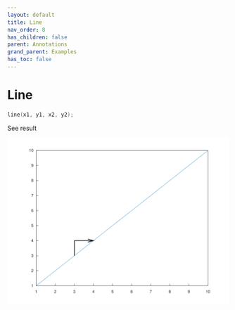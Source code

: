 ```yaml
---
layout: default
title: Line
nav_order: 8
has_children: false
parent: Annotations
grand_parent: Examples
has_toc: false
---
```

# Line

```cpp
line(x1, y1, x2, y2);
```


See result

[![example_line_1](line/line_1.svg)](https://github.com/alandefreitas/matplotplusplus/blob/master/examples/annotations/line/line_1.cpp)





